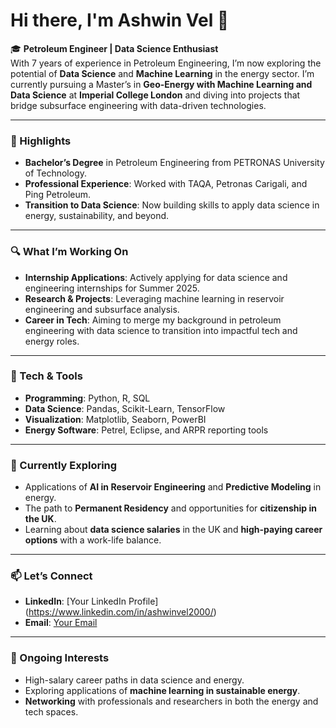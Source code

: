 # Hi there, I'm Ashwin Vel 👋

🎓 **Petroleum Engineer | Data Science Enthusiast**  
With 7 years of experience in Petroleum Engineering, I’m now exploring the potential of **Data Science** and **Machine Learning** in the energy sector. I’m currently pursuing a Master’s in **Geo-Energy with Machine Learning and Data Science** at **Imperial College London** and diving into projects that bridge subsurface engineering with data-driven technologies.

---

### 🌟 Highlights

- **Bachelor’s Degree** in Petroleum Engineering from PETRONAS University of Technology.
- **Professional Experience**: Worked with TAQA, Petronas Carigali, and Ping Petroleum.
- **Transition to Data Science**: Now building skills to apply data science in energy, sustainability, and beyond.

---

### 🔍 What I’m Working On

- **Internship Applications**: Actively applying for data science and engineering internships for Summer 2025.
- **Research & Projects**: Leveraging machine learning in reservoir engineering and subsurface analysis.
- **Career in Tech**: Aiming to merge my background in petroleum engineering with data science to transition into impactful tech and energy roles.

---

### 🔧 Tech & Tools

- **Programming**: Python, R, SQL
- **Data Science**: Pandas, Scikit-Learn, TensorFlow
- **Visualization**: Matplotlib, Seaborn, PowerBI
- **Energy Software**: Petrel, Eclipse, and ARPR reporting tools

---

### 🌱 Currently Exploring

- Applications of **AI in Reservoir Engineering** and **Predictive Modeling** in energy.
- The path to **Permanent Residency** and opportunities for **citizenship in the UK**.
- Learning about **data science salaries** in the UK and **high-paying career options** with a work-life balance.

---

### 📫 Let’s Connect

- **LinkedIn**: [Your LinkedIn Profile] (https://www.linkedin.com/in/ashwinvel2000/)
- **Email**: [Your Email](mailto:ashwinvel2000@gmail.com)

---

### 📝 Ongoing Interests

- High-salary career paths in data science and energy.
- Exploring applications of **machine learning in sustainable energy**.
- **Networking** with professionals and researchers in both the energy and tech spaces.

